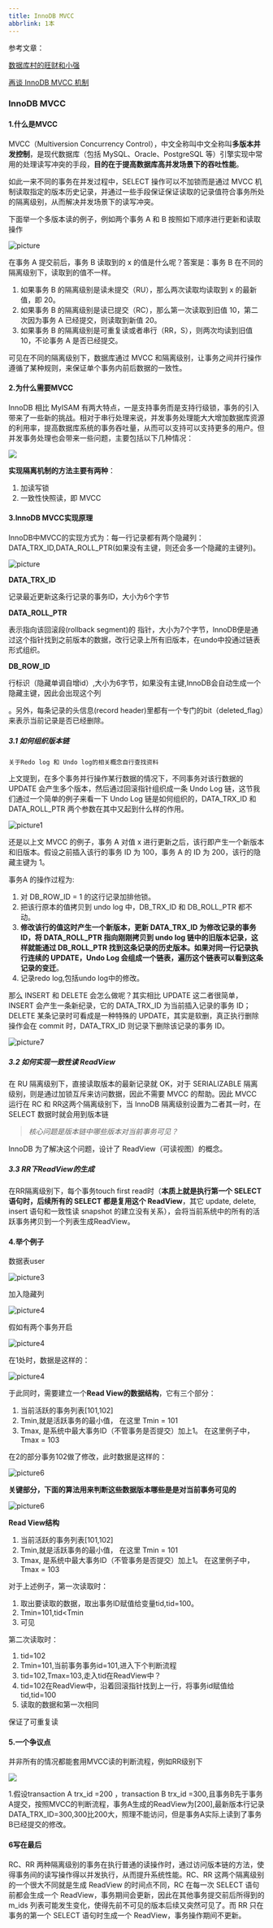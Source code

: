 ```yaml
---
title: InnoDB MVCC
abbrlink: 1本
---
```

参考文章：

[数据库村的旺财和小强](<https://mp.weixin.qq.com/s/bM_g6Z0K93DNFycvfJIbwQ>)

[再谈 InnoDB MVCC 机制](<https://mp.weixin.qq.com/s/BUvlwrupp0v89qblpwAoyA>)

### InnoDB MVCC

#### 1.什么是MVCC

MVCC（Multiversion Concurrency Control），中文全称叫中文全称叫**多版本并发控制**，是现代数据库（包括 MySQL、Oracle、PostgreSQL 等）引擎实现中常用的处理读写冲突的手段，**目的在于提高数据库高并发场景下的吞吐性能**。

如此一来不同的事务在并发过程中，SELECT 操作可以不加锁而是通过 MVCC 机制读取指定的版本历史记录，并通过一些手段保证保证读取的记录值符合事务所处的隔离级别，从而解决并发场景下的读写冲突。



下面举一个多版本读的例子，例如两个事务 A 和 B 按照如下顺序进行更新和读取操作

![picture](<https://raw.githubusercontent.com/mzl1989325/ImageBed/master/share/picture1.jpeg>)





在事务 A 提交前后，事务 B 读取到的 x 的值是什么呢？答案是：事务 B 在不同的隔离级别下，读取到的值不一样。

1. 如果事务 B 的隔离级别是读未提交（RU），那么两次读取均读取到 x 的最新值，即 20。
2. 如果事务 B 的隔离级别是读已提交（RC），那么第一次读取到旧值 10，第二次因为事务 A 已经提交，则读取到新值 20。
3. 如果事务 B 的隔离级别是可重复读或者串行（RR，S），则两次均读到旧值 10，不论事务 A 是否已经提交。

可见在不同的隔离级别下，数据库通过 MVCC 和隔离级别，让事务之间并行操作遵循了某种规则，来保证单个事务内前后数据的一致性。

#### 2.为什么需要MVCC

InnoDB 相比 MyISAM 有两大特点，一是支持事务而是支持行级锁，事务的引入带来了一些新的挑战。相对于串行处理来说，并发事务处理能大大增加数据库资源的利用率，提高数据库系统的事务吞吐量，从而可以支持可以支持更多的用户。但并发事务处理也会带来一些问题，主要包括以下几种情况：

![](<https://raw.githubusercontent.com/mzl1989325/ImageBed/master/share/picture9.jpg>)      



**实现隔离机制的方法主要有两种**：



1. 加读写锁
2. 一致性快照读，即 MVCC

#### 3.InnoDB MVCC实现原理

InnoDB中MVCC的实现方式为：每一行记录都有两个隐藏列：DATA_TRX_ID,DATA_ROLL_PTR(如果没有主键，则还会多一个隐藏的主键列)。

![picture](<https://raw.githubusercontent.com/mzl1989325/ImageBed/master/share/picture2.jpeg>)

**DATA_TRX_ID**

记录最近更新这条行记录的事务ID，大小为6个字节

**DATA_ROLL_PTR**

表示指向该回滚段(rollback segment)的 指针，大小为7个字节，InnoDB便是通过这个指针找到之前版本的数据，改行记录上所有旧版本，在undo中投通过链表形式组织。

**DB_ROW_ID**

行标识（隐藏单调自增id）,大小为6字节，如果没有主键,InnoDB会自动生成一个隐藏主键，因此会出现这个列

。另外，每条记录的头信息(record header)里都有一个专门的bit（deleted_flag）来表示当前记录是否已经删除。



##### 3.1 如何组织版本链

```
关于Redo log 和 Undo log的相关概念自行查找资料
```

上文提到，在多个事务并行操作某行数据的情况下，不同事务对该行数据的 UPDATE 会产生多个版本，然后通过回滚指针组织成一条 Undo Log 链，这节我们通过一个简单的例子来看一下 Undo Log 链是如何组织的，DATA_TRX_ID 和 DATA_ROLL_PTR 两个参数在其中又起到什么样的作用。



![picture1](<https://raw.githubusercontent.com/mzl1989325/ImageBed/master/share/picture1.jpeg>)

还是以上文 MVCC 的例子，事务 A 对值 x 进行更新之后，该行即产生一个新版本和旧版本。假设之前插入该行的事务 ID 为 100，事务 A 的 ID 为 200，该行的隐藏主键为 1。

事务A 的操作过程为:

1. 对 DB_ROW_ID = 1 的这行记录加排他锁。
2. 把该行原本的值拷贝到 undo log 中，DB_TRX_ID 和 DB_ROLL_PTR 都不动。
3. **修改该行的值这时产生一个新版本，更新 DATA_TRX_ID 为修改记录的事务 ID，将 DATA_ROLL_PTR 指向刚刚拷贝到 undo log 链中的旧版本记录，这样就能通过 DB_ROLL_PTR 找到这条记录的历史版本。如果对同一行记录执行连续的 UPDATE，Undo Log 会组成一个链表，遍历这个链表可以看到这条记录的变迁**。
4. 记录redo log,包括undo log中的修改。

那么 INSERT 和 DELETE 会怎么做呢？其实相比 UPDATE 这二者很简单，INSERT 会产生一条新纪录，它的 DATA_TRX_ID 为当前插入记录的事务 ID；DELETE 某条记录时可看成是一种特殊的 UPDATE，其实是软删，真正执行删除操作会在 commit 时，DATA_TRX_ID 则记录下删除该记录的事务 ID。

![picture7](<https://raw.githubusercontent.com/mzl1989325/ImageBed/master/share/picture7.jpg>)



##### 3.2 如何实现一致性读 ReadView

在 RU 隔离级别下，直接读取版本的最新记录就 OK，对于 SERIALIZABLE 隔离级别，则是通过加锁互斥来访问数据，因此不需要 MVCC 的帮助。因此 MVCC 运行在 RC 和 RR这两个隔离级别下，当 InnoDB 隔离级别设置为二者其一时，在 SELECT 数据时就会用到版本链



> *核心问题是版本链中哪些版本对当前事务可见？*



InnoDB 为了解决这个问题，设计了 ReadView（可读视图）的概念。



##### 3.3 RR下ReadView的生成

在RR隔离级别下，每个事务touch first read时（**本质上就是执行第一个 SELECT语句时，后续所有的 SELECT 都是复用这个 ReadView**，其它 update, delete, insert 语句和一致性读 snapshot 的建立没有关系），会将当前系统中的所有的活跃事务拷贝到一个列表生成ReadView。





#### 4.举个例子



数据表user

![picture3](<https://raw.githubusercontent.com/mzl1989325/ImageBed/master/share/picture3.jpg>)

加入隐藏列

![picture4](<https://raw.githubusercontent.com/mzl1989325/ImageBed/master/share/picture4.jpg>)

假如有两个事务开启

![picture4](<https://raw.githubusercontent.com/mzl1989325/ImageBed/master/share/picture5.jpg>)

在1处时，数据是这样的：

![picture4](<https://raw.githubusercontent.com/mzl1989325/ImageBed/master/share/picture4.jpg>)

于此同时，需要建立一个**Read View的数据结构**，它有三个部分：

1. 当前活跃的事务列表[101,102]
2. Tmin,就是活跃事务的最小值， 在这里 Tmin = 101
3. Tmax, 是系统中最大事务ID（不管事务是否提交）加上1。 在这里例子中，Tmax = 103



在2的部分事务102做了修改，此时数据是这样的：

![picture6](<https://raw.githubusercontent.com/mzl1989325/ImageBed/master/share/picture6.png>)



**关键部分，下面的算法用来判断这些数据版本哪些是是对当前事务可见的**



![picture6](<https://raw.githubusercontent.com/mzl1989325/ImageBed/master/share/picture7.jpeg>)

**Read View结构**

1. 当前活跃的事务列表[101,102]
2. Tmin,就是活跃事务的最小值， 在这里 Tmin = 101
3. Tmax, 是系统中最大事务ID（不管事务是否提交）加上1。 在这里例子中，Tmax = 103



对于上述例子，第一次读取时：

1. 取出要读取的数据，取出事务ID赋值给变量tid,tid=100。
2. Tmin=101,tid<Tmin
3. 可见

第二次读取时：

1. tid=102
2. Tmin=101,当前事务事务id=101,进入下个判断流程
3. tid=102,Tmax=103,走入tid在ReadView中？
4. tid=102在ReadView中，沿着回滚指针找到上一行，将事务id赋值给tid,tid=100
5. 读取的数据和第一次相同

保证了可重复读



#### 5.一个争议点

并非所有的情况都能套用MVCC读的判断流程，例如RR级别下

![](<https://raw.githubusercontent.com/mzl1989325/ImageBed/master/share/picture10.jpg>)

1.假设transaction A trx_id =200 ，transaction B trx_id =300,且事务B先于事务A提交，按照MVCC的判断流程，事务A生成的ReadView为[200],最新版本行记录DATA_TRX_ID=300,300比200大，照理不能访问，但是事务A实际上读到了事务B已经提交的修改。



#### 6写在最后

RC、RR 两种隔离级别的事务在执行普通的读操作时，通过访问版本链的方法，使得事务间的读写操作得以并发执行，从而提升系统性能。RC、RR 这两个隔离级别的一个很大不同就是生成 ReadView 的时间点不同，RC 在每一次 SELECT 语句前都会生成一个 ReadView，事务期间会更新，因此在其他事务提交前后所得到的 m_ids 列表可能发生变化，使得先前不可见的版本后续又突然可见了。而 RR 只在事务的第一个 SELECT 语句时生成一个 ReadView，事务操作期间不更新。





